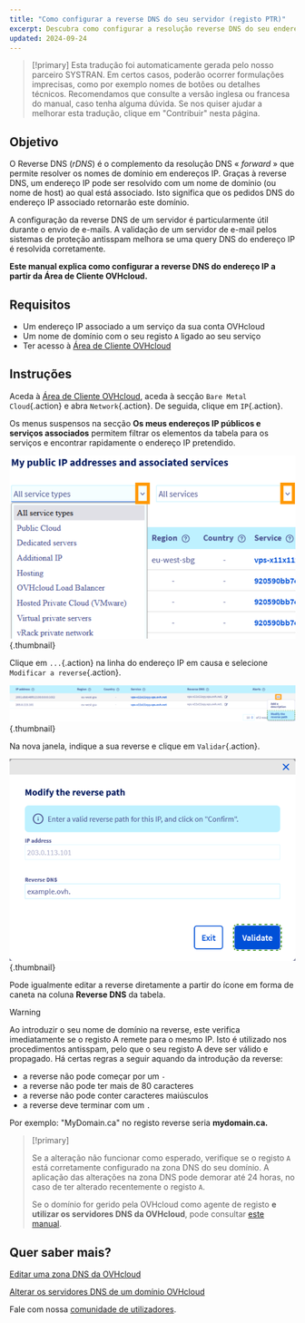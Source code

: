 ```yaml
---
title: "Como configurar a reverse DNS do seu servidor (registo PTR)"
excerpt: Descubra como configurar a resolução reverse DNS do seu endereço IP a partir da Área de Cliente OVHcloud
updated: 2024-09-24
---
```


> [!primary]
> Esta tradução foi automaticamente gerada pelo nosso parceiro SYSTRAN. Em certos casos, poderão ocorrer formulações imprecisas, como por exemplo nomes de botões ou detalhes técnicos. Recomendamos que consulte a versão inglesa ou francesa do manual, caso tenha alguma dúvida. Se nos quiser ajudar a melhorar esta tradução, clique em "Contribuir" nesta página.
>

## Objetivo

O Reverse DNS (*rDNS*) é o complemento da resolução DNS « *forward* » que permite resolver os nomes de domínio em endereços IP. Graças à reverse DNS, um endereço IP pode ser resolvido com um nome de domínio (ou nome de host) ao qual está associado. Isto significa que os pedidos DNS do endereço IP associado retornarão este domínio.

A configuração da reverse DNS de um servidor é particularmente útil durante o envio de e-mails. A validação de um servidor de e-mail pelos sistemas de proteção antisspam melhora se uma query DNS do endereço IP é resolvida corretamente.

**Este manual explica como configurar a reverse DNS do endereço IP a partir da Área de Cliente OVHcloud.**

## Requisitos

- Um endereço IP associado a um serviço da sua conta OVHcloud
- Um nome de domínio com o seu registo `A` ligado ao seu serviço
- Ter acesso à [Área de Cliente OVHcloud](/links/manager)

## Instruções

Aceda à [Área de Cliente OVHcloud](/links/manager), aceda à secção `Bare Metal Cloud`{.action} e abra `Network`{.action}. De seguida, clique em `IP`{.action}.

Os menus suspensos na secção **Os meus endereços IP públicos e serviços associados** permitem filtrar os elementos da tabela para os serviços e encontrar rapidamente o endereço IP pretendido.

![Reverse DNS](/pages/assets/screens/control_panel/product-selection/bare-metal-cloud/network/filterip.png){.thumbnail}

Clique em `...`{.action} na linha do endereço IP em causa e selecione `Modificar a reverse`{.action}.

![Reverse DNS](/pages/assets/screens/control_panel/product-selection/bare-metal-cloud/network/modifyreverse.png){.thumbnail}

Na nova janela, indique a sua reverse e clique em `Validar`{.action}.

![Reverse DNS](/pages/assets/screens/control_panel/product-selection/bare-metal-cloud/network/enterreverse.png){.thumbnail}

Pode igualmente editar a reverse diretamente a partir do ícone em forma de caneta na coluna **Reverse DNS** da tabela.

> [!warning]
> Ao introduzir o seu nome de domínio na reverse, este verifica imediatamente se o registo A remete para o mesmo IP. Isto é utilizado nos procedimentos antisspam, pelo que o seu registo A deve ser válido e propagado. Há certas regras a seguir aquando da introdução da reverse:
>
>  - a reverse não pode começar por um `-`
>  - a reverse não pode ter mais de 80 caracteres
>  - a reverse não pode conter caracteres maiúsculos
>  - a reverse deve terminar com um `.`
>
> Por exemplo: "MyDomain.ca" no registo reverse seria **mydomain.ca.**
>

> [!primary]
>
> Se a alteração não funcionar como esperado, verifique se o registo `A` está corretamente configurado na zona DNS do seu domínio. A aplicação das alterações na zona DNS pode demorar até 24 horas, no caso de ter alterado recentemente o registo `A`.
>
> Se o domínio for gerido pela OVHcloud como agente de registo **e utilizar os servidores DNS da OVHcloud**, pode consultar [este manual](/pages/web_cloud/domains/dns_zone_edit).
>

## Quer saber mais?

[Editar uma zona DNS da OVHcloud](/pages/web_cloud/domains/dns_zone_edit)

[Alterar os servidores DNS de um domínio OVHcloud](/pages/web_cloud/domains/dns_server_edit)

Fale com nossa [comunidade de utilizadores](/links/community).
